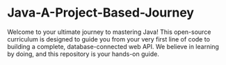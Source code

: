 # Java-A-Project-Based-Journey
Welcome to your ultimate journey to mastering Java! This open-source curriculum is designed to guide you from your very first line of code to building a complete, database-connected web API. We believe in learning by doing, and this repository is your hands-on guide.
